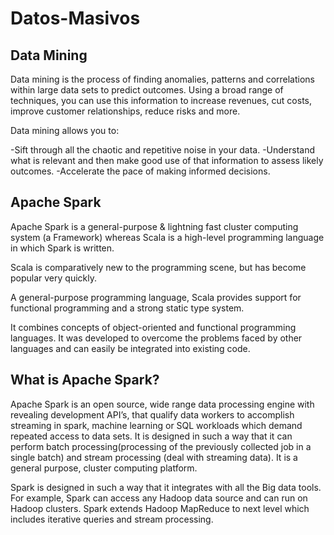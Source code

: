 # Datos-Masivos

## Data Mining
Data mining is the process of finding anomalies, patterns and correlations within large data sets to predict outcomes. Using a broad range of techniques, you can use this information to increase revenues, cut costs, improve customer relationships, reduce risks and more.

Data mining allows you to:

-Sift through all the chaotic and repetitive noise in your data.
-Understand what is relevant and then make good use of that information to assess likely outcomes.
-Accelerate the pace of making informed decisions.

## Apache Spark
 Apache Spark is a general-purpose & lightning fast cluster computing system (a Framework) whereas Scala is a high-level programming language in which Spark is written.
 
 Scala is comparatively new to the programming scene, but has become popular very quickly. 
 
 A general-purpose programming language, Scala provides support for functional programming and a strong static type system.

It combines concepts of object-oriented and functional programming languages. It was developed to overcome the problems faced by other languages and can easily be integrated into existing code.

## What is Apache Spark?
Apache Spark is an open source, wide range data processing engine with revealing development API’s, that qualify data workers to accomplish streaming in spark, machine learning or SQL workloads which demand repeated access to data sets. It is designed in such a way that it can perform batch processing(processing of the previously collected job in a single batch) and stream processing (deal with streaming data). It is a general purpose, cluster computing platform.

Spark is designed in such a way that it integrates with all the Big data tools. For example, Spark can access any Hadoop data source and can run on Hadoop clusters. Spark extends Hadoop MapReduce to next level which includes iterative queries and stream processing.
